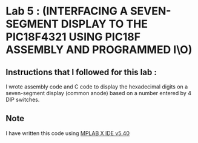 # Lab 5 : (INTERFACING A SEVEN-SEGMENT DISPLAY TO THE PIC18F4321 USING PIC18F ASSEMBLY AND PROGRAMMED I\O)

## Instructions that I followed for this lab :
I wrote assembly code and C code to display the hexadecimal digits on a seven-segment display (common anode) based on a number entered by 4 DIP switches.

## Note
I have written this code using [MPLAB X IDE v5.40](https://www.microchip.com/mplab/mplab-x-ide)
